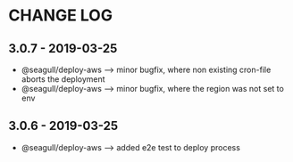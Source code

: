 # CHANGE LOG

## 3.0.7 - 2019-03-25

- @seagull/deploy-aws --> minor bugfix, where non existing cron-file aborts the deployment
- @seagull/deploy-aws --> minor bugfix, where the region was not set to env

## 3.0.6 - 2019-03-25

- @seagull/deploy-aws --> added e2e test to deploy process
